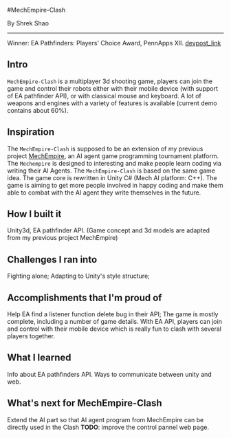 #MechEmpire-Clash

By Shrek Shao

---
Winner: EA Pathfinders: Players' Choice Award, PennApps XII.  [devpost_link](http://devpost.com/software/mechempire-clash)

## Intro
`MechEmpire-Clash` is a multiplayer 3d shooting game, players can join the game and control their robots either with their mobile device (with support of EA pathfinder API), or with classical mouse and keyboard. A lot of weapons and engines with a variety of features is available (current demo contains about 60%). 

## Inspiration
The `MechEmpire-Clash` is supposed to be an extension of my previous project [MechEmpire](http://mechempire.cn), an AI agent game programming tournament platform. The `Mechempire` is designed to interesting and make people learn coding via writing their AI Agents. The `MechEmpire-Clash` is based on the same game idea. The game core is rewritten in Unity C# (Mech AI platform: C++). The game is aiming to get more people involved in happy coding and make them able to combat with the AI agent they write themselves in the future.

## How I built it
Unity3d, EA pathfinder API. (Game concept and 3d models are adapted from my previous project MechEmpire)

## Challenges I ran into
Fighting alone; Adapting to Unity's style structure; 

## Accomplishments that I'm proud of
Help EA find a listener function delete bug in their API; The game is mostly complete, including a number of game details. With EA API, players can join and control with their mobile device which is really fun to clash with several players together.

## What I learned
Info about EA pathfinders API. Ways to communicate between unity and web.

## What's next for MechEmpire-Clash
Extend the AI part so that AI agent program from MechEmpire can be directly used in the Clash
**TODO**: improve the control pannel web page.